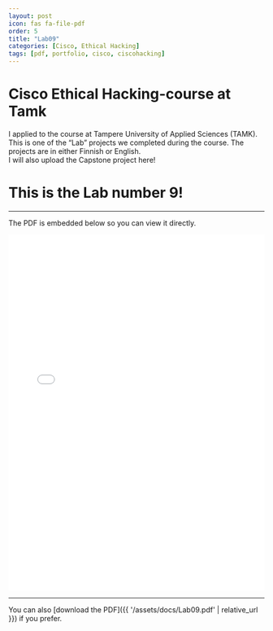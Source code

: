 ```yaml
---
layout: post
icon: fas fa-file-pdf
order: 5
title: "Lab09"
categories: [Cisco, Ethical Hacking]
tags: [pdf, portfolio, cisco, ciscohacking]
---
```


# Cisco Ethical Hacking-course at Tamk

I applied to the course at Tampere University of Applied Sciences (TAMK).  
This is one of the “Lab” projects we completed during the course. The projects are in either Finnish or English.  
I will also upload the Capstone project here!

# This is the Lab number 9!

---

The PDF is embedded below so you can view it directly.

<iframe src="{{ '/assets/docs/Lab09.pdf' | relative_url }}" width="100%" height="700px" style="border:none;"></iframe>

---

You can also [download the PDF]({{ '/assets/docs/Lab09.pdf' | relative_url }}) if you prefer.

